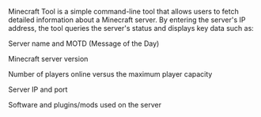 
Minecraft Tool is a simple command-line tool that allows users to fetch detailed information about a Minecraft server. By entering the server's IP address, the tool queries the server's status and displays key data such as:

Server name and MOTD (Message of the Day)

Minecraft server version

Number of players online versus the maximum player capacity

Server IP and port

Software and plugins/mods used on the server
